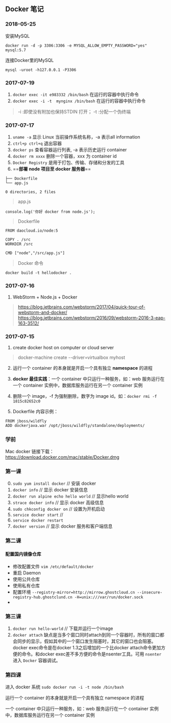 ## Docker 笔记

### 2018-05-25
安装MySQL

```
docker run -d -p 3306:3306 -e MYSQL_ALLOW_EMPTY_PASSWORD="yes" mysql:5.7
```

连接Docker里的MySQL
```
mysql -uroot -h127.0.0.1 -P3306
```

### 2017-07-19
1. `docker exec -it e983332 /bin/bash` 在运行的容器中执行命令
2. `docker exec -i -t  mynginx /bin/bash` 在运行的容器中执行命令

>-i :即使没有附加也保持STDIN 打开；  -t :分配一个伪终端
 
### 2017-07-17
1. `uname -a` 显示 Linux 当前操作系统名称，-a 表示all information
2. `ctrl+p ctrl+q` 退出容器
3. `docker ps` 查看容器运行列表, -a 表示历史运行 container
4. `docker rm xxxx` 删除一个容器，xxx 为 container id
5. `Docker Registry` 是用于打包、传输、存储和分发的工具
6. ==**部署 node 项目至 docker 服务器**==
```
├── Dockerfile
└── app.js

0 directories, 2 files
```
>app.js
```
console.log('你好 docker from node.js');
```
>Dockerfile
```
FROM daocloud.io/node:5

COPY . /src
WORKDIR /src

CMD ["node","/src/app.js"]
```
>Docker 命令
```
docker build -t hellodocker .
```

### 2017-07-16
1. WebStorm + Node.js + Docker
> https://blog.jetbrains.com/webstorm/2017/04/quick-tour-of-webstorm-and-docker/
> https://blog.jetbrains.com/webstorm/2016/09/webstorm-2016-3-eap-163-3512/

### 2017-07-15
1. create docker host on computer or cloud server
>docker-machine create --driver=virtualbox myhost

2. 运行一个 container 的本身就是开启一个具有独立 **namespace** 的进程

3. **docker 最佳实践**：一个 container 中只运行一种服务，如：web 服务运行在一个 container 实例中，数据库服务运行在另一个 container 实例

4. 删除一个 image，-f 为强制删除，数字为 image id。如：`docker rmi -f 1815c82652c0`

5. Dockerfile 内容示例：
```
FROM jboss/wildfly
ADD dockerjava.war /opt/jboss/wildfly/standalone/deployments/
```


### 学前
Mac docker 链接下载：https://download.docker.com/mac/stable/Docker.dmg

### 第一课
0. `sudo yum install docker` // 安装 docker
1. `docker info` // 显示 docker 安装信息
2. `docker run alpine echo hello world` // 显示hello world
3. `strace docker info` // 显示 docker 高级信息
4. `sudo chkconfig docker on` // 设置为开机启动
5. `service docker start` //
6. `service docker restart` 
7. `docker version` // 显示 docker 服务和客户端信息

### 第二课
#### 配置国内镜像仓库
* 修改配置文件 `vim /etc/default/docker`
* 重启 Daemon
* 使用公共仓库
* 使用私有仓库
* 配置环境 `--registry-mirror=http://mirrow.ghostcloud.cn --insecure-registry-hub.ghostclund.cn -H=unix:///var/run/docker.sock`
* 

### 第三课
1. `docker run hello-world` // 下载并运行一个image
2. `docker attach` 缺点是当多个窗口同时attach到同一个容器时，所有的窗口都会同步的显示，假如其中的一个窗口发生阻塞时，其它的窗口也会阻塞。docker exec命令是在docker 1.3之后增加的一个比docker attach命令更加方便的命令。和docker exec差不多方便的命令是nsenter工具。可用 `nsenter` 进入 `Docker` 容器调试。

### 第四课
进入 docker 系统 `sudo docker run -i -t node /bin/bash`

运行一个 container 的本身就是开启一个具有独立 namespace 的进程

一个 container 中只运行一种服务，如：web 服务运行在一个 container 实例中，数据库服务运行在另一个 container 实例

